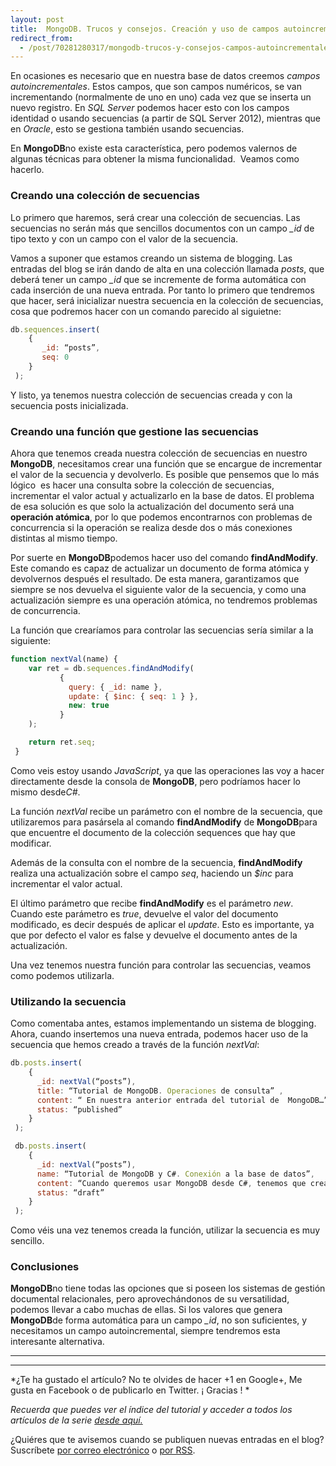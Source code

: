 ```yaml
---
layout: post
title:  MongoDB. Trucos y consejos. Creación y uso de campos autoincrementales
redirect_from:
  - /post/70281280317/mongodb-trucos-y-consejos-campos-autoincrementales.html
---
```


En ocasiones es necesario que en nuestra base de datos creemos *campos
autoincrementales*. Estos campos, que son campos numéricos, se van
incrementando (normalmente de uno en uno) cada vez que se inserta un
nuevo registro. En *SQL Server* podemos hacer esto con los campos
identidad o usando secuencias (a partir de SQL Server 2012), mientras
que en *Oracle*, esto se gestiona también usando secuencias.

 En **MongoDB**no existe esta característica, pero podemos valernos de
algunas técnicas para obtener la misma funcionalidad.  Veamos como
hacerlo.

### Creando una colección de secuencias

Lo primero que haremos, será crear una colección de secuencias. Las
secuencias no serán más que sencillos documentos con un campo *_id* de
tipo texto y con un campo con el valor de la secuencia.

 Vamos a suponer que estamos creando un sistema de blogging. Las
entradas del blog se irán dando de alta en una colección llamada
*posts*, que deberá tener un campo *_id* que se incremente de forma
automática con cada inserción de una nueva entrada. Por tanto lo primero
que tendremos que hacer, será inicializar nuestra secuencia en la
colección de secuencias, cosa que podremos hacer con un comando parecido
al siguietne:

```javascript
db.sequences.insert(
    {
       _id: “posts”,
       seq: 0
    }
 );
```

Y listo, ya tenemos nuestra colección de secuencias creada y con la
secuencia posts inicializada.

### Creando una función que gestione las secuencias

Ahora que tenemos creada nuestra colección de secuencias en nuestro
**MongoDB**, necesitamos crear una función que se encargue de
incrementar el valor de la secuencia y devolverlo. Es posible que
pensemos que lo más lógico  es hacer una consulta sobre la colección de
secuencias, incrementar el valor actual y actualizarlo en la base de
datos. El problema de esa solución es que solo la actualización del
documento será una **operación atómica**, por lo que podemos
encontrarnos con problemas de concurrencia si la operación se realiza
desde dos o más conexiones distintas al mismo tiempo. 

 Por suerte en **MongoDB**podemos hacer uso del comando
**findAndModify**. Este comando es capaz de actualizar un documento de
forma atómica y devolvernos después el resultado. De esta manera,
garantizamos que siempre se nos devuelva el siguiente valor de la
secuencia, y como una actualización siempre es una operación atómica, no
tendremos problemas de concurrencia. 

 La función que crearíamos para controlar las secuencias sería similar a
la siguiente:

```javascript
function nextVal(name) {
    var ret = db.sequences.findAndModify(
           {
             query: { _id: name },
             update: { $inc: { seq: 1 } },
             new: true
           }
    );

    return ret.seq;
 }
```

Como veis estoy usando *JavaScript*, ya que las operaciones las voy a
hacer directamente desde la consola de **MongoDB**, pero podríamos hacer
lo mismo desde*C#*. 

La función *nextVal* recibe un parámetro con el nombre de la secuencia,
que utilizaremos para pasársela al comando **findAndModify** de
**MongoDB**para que encuentre el documento de la colección sequences que
hay que modificar. 

 Además de la consulta con el nombre de la secuencia,
**findAndModify** realiza una actualización sobre el campo *seq*,
haciendo un *$inc* para incrementar el valor actual. 

El último parámetro que recibe **findAndModify** es el parámetro *new*.
Cuando este parámetro es *true*, devuelve el valor del documento
modificado, es decir después de aplicar el *update*. Esto es importante,
ya que por defecto el valor es false y devuelve el documento antes de la
actualización.

 Una vez tenemos nuestra función para controlar las secuencias, veamos
como podemos utilizarla.

### Utilizando la secuencia

Como comentaba antes, estamos implementando un sistema de blogging.
Ahora, cuando insertemos una nueva entrada, podemos hacer uso de la
secuencia que hemos creado a través de la función *nextVal*:

```javascript
db.posts.insert(
    {
      _id: nextVal(“posts”),
      title: “Tutorial de MongoDB. Operaciones de consulta” ,
      content: “ En nuestra anterior entrada del tutorial de  MongoDB…”,
      status: “published”
    }
 );

 db.posts.insert(
    {
      _id: nextVal(“posts”),
      name: “Tutorial de MongoDB y C#. Conexión a la base de datos”,
      content: “Cuando queremos usar MongoDB desde C#, tenemos que crear una conexión …”,
      status: “draft”
    }
 );
```

Como véis una vez tenemos creada la función, utilizar la secuencia es
muy sencillo.

### Conclusiones

**MongoDB**no tiene todas las opciones que si poseen los sistemas de
gestión documental relacionales, pero aprovechándonos de su
versatilidad, podemos llevar a cabo muchas de ellas. Si los valores que
genera **MongoDB**de forma automática para un campo *_id*, no son
suficientes, y necesitamos un campo autoincremental, siempre tendremos
esta interesante alternativa.

* * * * *

* * * * *

*¿Te ha gustado el artículo? No te olvides de hacer +1 en Google+, Me
gusta en Facebook o de publicarlo en Twitter. ¡ Gracias !
*

*Recuerda que puedes ver el índice del tutorial y acceder a todos los
artículos de la serie [desde
aquí.](http://www.charlascylon.com/p/tutorial-mongodb.html)*

¿Quiéres que te avisemos cuando se publiquen nuevas entradas en el blog?
Suscríbete [por correo
electrónico](http://feedpress.it/e/mailverify?feed_id=charlascylon&loc=es)
o [por RSS](feed://www.charlascylon.com/feed.xml).*[
](http://www.charlascylon.com/p/tutorial-mongodb.html)*


